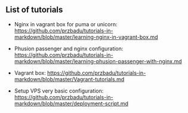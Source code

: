 List of tutorials
-----------------

- Nginx in vagrant box for puma or unicorn: https://github.com/przbadu/tutorials-in-markdown/blob/master/learning-nginx-in-vagrant-box.md

- Phusion passenger and nginx configuration:
https://github.com/przbadu/tutorials-in-markdown/blob/master/learning-phusion-passenger-with-nginx.md

- Vagrant box:
https://github.com/przbadu/tutorials-in-markdown/blob/master/Vagrant-tutorials.md

- Setup VPS very basic configuration:
https://github.com/przbadu/tutorials-in-markdown/blob/master/deployment-script.md

